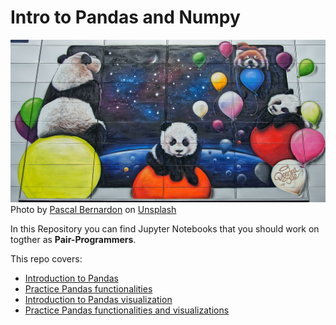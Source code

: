 # Intro to Pandas and Numpy


![Pandas](./images/pandas_photo.jpg)
<span>Photo by <a href="https://unsplash.com/@pbernardon?utm_source=unsplash&amp;utm_medium=referral&amp;utm_content=creditCopyText">Pascal Bernardon</a> on <a href="https://unsplash.com/s/photos/panda?utm_source=unsplash&amp;utm_medium=referral&amp;utm_content=creditCopyText">Unsplash</a></span>

In this Repository you can find Jupyter Notebooks that you should work on togther as **Pair-Programmers**.

This repo covers:

- [Introduction to Pandas](1_pandas.ipynb)
- [Practice Pandas functionalities](2_pandas_practice_1.ipynb)
- [Introduction to Pandas visualization](3_pandas_visualization.ipynb)
- [Practice Pandas functionalities and visualizations](4_pandas_practice_2.ipynb)

